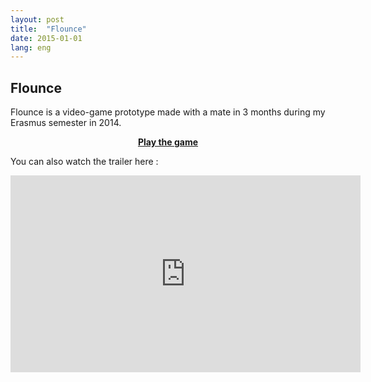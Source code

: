```yaml
---
layout: post
title:  "Flounce"
date: 2015-01-01
lang: eng
---
```

<h2>Flounce</h2>
Flounce is a video-game prototype made with a mate in 3 months during my Erasmus semester in 2014.

<p style="text-align:center;font-weight: bold"><a href="http://flounce.herokuapp.com/">Play the game</a></p>

You can also watch the trailer here :
<iframe style="display:block;margin: auto" width="560" height="315" src="https://www.youtube.com/embed/NVCtYbKbPHE" frameborder="0" allowfullscreen></iframe>
